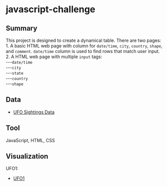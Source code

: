 # javascript-challenge

## Summary ##
This project is designed to create a dynamical table. 
There are two pages:<br>
    1. A basic HTML web page with column for `date/time`,  `city`, `country`, `shape`, and `comment`.
       `date/time` column is used to find rows that match user input.
    <br>2. A HTML web page with multiple `input` tags:
        <br>---`date/time`
        <br>---`city`
        <br>---`state`
        <br>---`country`
        <br>---`shape`
## Data ##
* [UFO Sightings Data](UFO-level-1/static/js/data.js)
## Tool ##
JavaScript, HTML, CSS
## Visualization ##
UFO1:
* [UFO1](UFO-level-1/ufo1.PNG)
